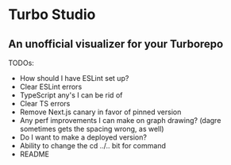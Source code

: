 # Turbo Studio

## An unofficial visualizer for your Turborepo

TODOs:

- How should I have ESLint set up?
- Clear ESLint errors
- TypeScript any's I can be rid of
- Clear TS errors
- Remove Next.js canary in favor of pinned version
- Any perf improvements I can make on graph drawing? (dagre sometimes gets the spacing wrong, as well)
- Do I want to make a deployed version?
- Ability to change the cd ../.. bit for command
- README
